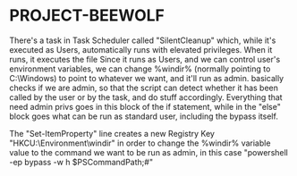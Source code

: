 # PROJECT-BEEWOLF
There's a task in Task Scheduler called "SilentCleanup" which, while it's executed as Users, automatically runs with elevated privileges. 
When it runs, it executes the file 
Since it runs as Users, and we can control user's environment variables, 
we can change %windir% (normally pointing to C:\Windows) to point to whatever we want, and it'll run as admin. 
 basically checks if we are admin, so that the script can detect whether it has been called by the user or by the task, and do stuff accordingly. 
 Everything that need admin privs goes in this block of the if statement, while in the "else" block goes what can be run as standard user, including the bypass itself.

The "Set-ItemProperty" line creates a new Registry Key "HKCU:\Environment\windir" in order to change the %windir% variable value to the command we want to be run as admin, 
in this case "powershell -ep bypass -w h $PSCommandPath;#"

